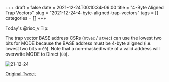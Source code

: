 +++ 
draft = false
date = 2021-12-24T00:10:34-06:00
title = "4-Byte Aligned Trap Vectors"
slug = "2021-12-24-4-byte-aligned-trap-vectors" 
tags = []
categories = []
+++

Today's @risc_v Tip:

The trap vector BASE address CSRs (`mtvec` / `stvec`) can use the lowest two bits for MODE because the BASE address must be 4-byte aligned (i.e. lowest two bits = `00`). Note that a non-masked write of a valid address will overwrite MODE to Direct (`00`).

![21-12-24](../../static/risc-v-tips/21-12-24.png)

[Original Tweet](https://twitter.com/hasheddan/status/1474479216972468224?s=20)